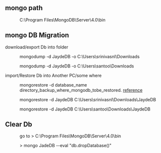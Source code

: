 <h2>mongo path</h2>

<ul>
 <ol>
   C:\Program Files\MongoDB\Server\4.0\bin
 </ol>
</ul>

<h2>mongo DB Migration</h2>
<p>download/export Db into folder</p>
<ul>
 <ol>mongodump -d JaydeDB -o C:\Users\srinivasnl\Downloads </ol>
 <ol>mongodump -d JaydeDB -o C:\Users\santoo\Downloads </ol>
</ul>
<p>import/Restore Db into Another PC/some where</p>
<ul>
 <ol>mongorestore -d database_name directory_backup_where_mongodb_tobe_restored. 
  <a href="https://stackoverflow.com/questions/11255630/how-to-export-all-collection-in-mongodb">reference</a>
 </ol>
 <ol>mongorestore -d JaydeDB C:\Users\srinivasnl\Downloads\JaydeDB</ol>
 <ol>mongorestore -d JaydeDB C:\Users\santoo\Downloads\JaydeDB</ol>
</ul>

<h2>Clear Db </h2>

<ul>
 <ol>
   go to > C:\Program Files\MongoDB\Server\4.0\bin
 </ol>
  <ol>
   > mongo JadeDB --eval "db.dropDatabase()"
 </ol>
</ul>
